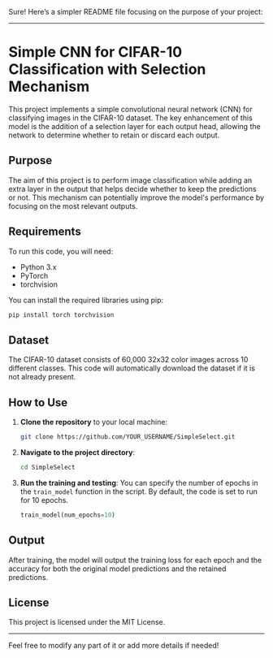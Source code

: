Sure! Here’s a simpler README file focusing on the purpose of your project:

---

# Simple CNN for CIFAR-10 Classification with Selection Mechanism

This project implements a simple convolutional neural network (CNN) for classifying images in the CIFAR-10 dataset. The key enhancement of this model is the addition of a selection layer for each output head, allowing the network to determine whether to retain or discard each output.

## Purpose

The aim of this project is to perform image classification while adding an extra layer in the output that helps decide whether to keep the predictions or not. This mechanism can potentially improve the model's performance by focusing on the most relevant outputs.

## Requirements

To run this code, you will need:

- Python 3.x
- PyTorch
- torchvision

You can install the required libraries using pip:

```bash
pip install torch torchvision
```

## Dataset

The CIFAR-10 dataset consists of 60,000 32x32 color images across 10 different classes. This code will automatically download the dataset if it is not already present.

## How to Use

1. **Clone the repository** to your local machine:
   ```bash
   git clone https://github.com/YOUR_USERNAME/SimpleSelect.git
   ```

2. **Navigate to the project directory**:
   ```bash
   cd SimpleSelect
   ```

3. **Run the training and testing**:
   You can specify the number of epochs in the `train_model` function in the script. By default, the code is set to run for 10 epochs.
   ```python
   train_model(num_epochs=10)
   ```

## Output

After training, the model will output the training loss for each epoch and the accuracy for both the original model predictions and the retained predictions.

## License

This project is licensed under the MIT License.

---

Feel free to modify any part of it or add more details if needed!